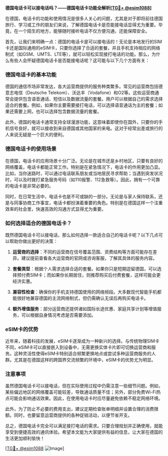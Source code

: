 **德国电话卡可以接电话吗？——德国电话卡功能全解析[[TG💪+ @esim1088](https://t.me/s/esim1088)]**

在德国，电话卡的功能和使用情况是很多人关心的问题，尤其是对于即将前往德国旅行、学习或工作的朋友们来说，了解德国电话卡是否能接电话显得尤为重要。毕竟，在一个陌生的地方，能够随时接听电话不仅方便沟通，还能保障安全。

首先，让我们来明确一点：德国的电话卡是可以接电话的！无论是本地发行的SIM卡还是国际通用的eSIM卡，只要你选择了合适的套餐，并且手机支持相应的网络制式（如GSM、UMTS、LTE等），就可以轻松实现接打电话的功能。那么，为什么有些人会怀疑德国电话卡是否能接电话呢？这可能与以下几个方面有关：

### 德国电话卡的基本功能

德国的通信市场非常发达，各大运营商提供的服务种类繁多。常见的运营商包括德意志电信（Deutsche Telekom）、沃达丰（Vodafone）和O2等。这些运营商通常会提供包含语音通话、短信以及数据流量的套餐。用户可以根据自己的需求选择适合的套餐。例如，如果你主要需要接打电话，可以选择语音通话为主的套餐；如果还需要上网，也可以选择包含数据流量的套餐。

此外，德国的电话卡通常支持全球漫游功能，这意味着即使你在国外，只要你的手机信号良好，就可以接收到来自德国或其他国家的来电。这对于经常出差或旅行的人来说无疑是一个巨大的便利。

### 德国电话卡的使用场景

在德国，电话卡的应用场景十分广泛。无论是在城市还是乡村地区，只要有良好的网络覆盖，电话卡都能正常工作。特别是在紧急情况下，电话卡的作用更加凸显。比如，当你迷路时，可以通过电话联系朋友或当地居民寻求帮助；当遇到突发状况时，可以及时拨打紧急服务号码（如110报警、112急救等）。因此，拥有一个可靠的电话卡是非常必要的。

同时，在日常生活中，电话卡也是不可或缺的一部分。无论是与家人保持联系，还是与同事协商工作事宜，电话卡都扮演着重要的角色。特别是在德国这样一个注重效率的社会里，快速高效的沟通方式显得尤为重要。

### 如何选择适合的德国电话卡？

既然德国电话卡可以接电话，那么如何选择一款适合自己的电话卡呢？以下几点可以帮助你做出更好的决策：

1. **运营商的选择**：不同的运营商在信号覆盖范围、资费结构等方面可能存在差异。建议提前查看各大运营商的官网或咨询客服，了解其具体的服务内容。
   
2. **套餐类型**：根据个人需求选择合适的套餐。如果你只是短期逗留德国，可以选择预付费SIM卡；而如果你长期居住，则推荐购买后付费套餐，这样可能会更经济实惠。

3. **兼容性检查**：确保你的手机支持德国使用的网络频段。大多数现代智能手机都能很好地兼容德国的主流网络制式，但仍需确认无误后再购买电话卡。

4. **额外增值服务**：部分运营商还提供诸如国际长途优惠、家庭共享计划等增值服务，可以根据自身情况考虑是否需要添加。

### eSIM卡的优势

近年来，随着科技的发展，eSIM卡逐渐成为一种新兴的选择。与传统物理SIM卡不同，eSIM卡可以直接嵌入到设备中，无需更换实体卡片即可切换运营商和服务。这种灵活性使得eSIM卡特别适合频繁更换地点或尝试多种运营商服务的人群。尤其是在德国这样的跨国界交流频繁的环境中，eSIM卡的优势尤为明显。

### 注意事项

虽然德国电话卡可以接电话，但在实际使用过程中仍需注意一些细节问题。例如，某些偏远地区的网络覆盖可能较差，导致通话质量不佳；另外，部分免费Wi-Fi热点可能会影响通话效果。因此，在使用电话卡时应尽量避免依赖不稳定网络环境。

此外，为了防止不必要的费用支出，建议定期检查账单明细并设置合理的消费限额。同时，也要留意运营商提供的各种促销活动，以便节省开支。

总之，德国电话卡完全可以满足接打电话的需求。只要合理规划并正确使用，就能享受到便捷高效的通讯体验。希望本文能为大家提供有益的信息，让大家在德国的生活更加顺利愉快！

[[TG💪+ @esim1088](https://t.me/s/esim1088) ![Image](https://i.postimg.cc/4NQfJmqS/Snipaste-2025-05-13-00-14-12.png)]